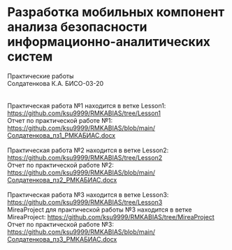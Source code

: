# Разработка мобильных компонент анализа безопасности информационно-аналитических систем
Практические работы
\
Солдатенкова К.А. БИСО-03-20
\
\
\
Практическая работа №1 находится в ветке Lesson1: https://github.com/ksu9999/RMKABIAS/tree/Lesson1 
\
Отчет по практической работе №1: https://github.com/ksu9999/RMKABIAS/blob/main/Солдатенкова_пз1_РМКАБИАС.docx
\
\
Практическая работа №2 находится в ветке Lesson2: https://github.com/ksu9999/RMKABIAS/tree/Lesson2 
\
Отчет по практической работе №2: https://github.com/ksu9999/RMKABIAS/blob/main/Солдатенкова_пз2_РМКАБИАС.docx
\
\
Практическая работа №3 находится в ветке Lesson3: https://github.com/ksu9999/RMKABIAS/tree/Lesson3
\
MireaProject для практической работы №3 находится в ветке MireaProject: https://github.com/ksu9999/RMKABIAS/tree/MireaProject
\
Отчет по практической работе №3: https://github.com/ksu9999/RMKABIAS/blob/main/Солдатенкова_пз3_РМКАБИАС.docx

